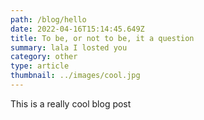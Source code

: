 ```yaml
---
path: /blog/hello
date: 2022-04-16T15:14:45.649Z
title: To be, or not to be, it a question
summary: lala I losted you
category: other
type: article
thumbnail: ../images/cool.jpg
---
```


This is a really cool blog post

<Chart></Chart>
